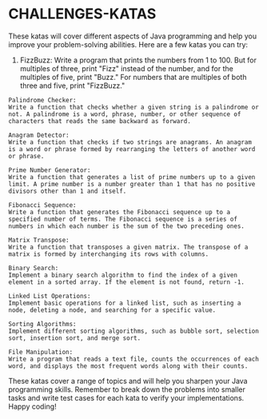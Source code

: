 # CHALLENGES-KATAS

These katas will cover different aspects of Java programming and help you improve your problem-solving abilities. Here are a few katas you can try:

 1)   FizzBuzz:
    Write a program that prints the numbers from 1 to 100. But for multiples of three, print "Fizz" instead of the number, and for the multiples of five, print "Buzz." For numbers that are multiples of both three and five, print "FizzBuzz."

    Palindrome Checker:
    Write a function that checks whether a given string is a palindrome or not. A palindrome is a word, phrase, number, or other sequence of characters that reads the same backward as forward.

    Anagram Detector:
    Write a function that checks if two strings are anagrams. An anagram is a word or phrase formed by rearranging the letters of another word or phrase.

    Prime Number Generator:
    Write a function that generates a list of prime numbers up to a given limit. A prime number is a number greater than 1 that has no positive divisors other than 1 and itself.

    Fibonacci Sequence:
    Write a function that generates the Fibonacci sequence up to a specified number of terms. The Fibonacci sequence is a series of numbers in which each number is the sum of the two preceding ones.

    Matrix Transpose:
    Write a function that transposes a given matrix. The transpose of a matrix is formed by interchanging its rows with columns.

    Binary Search:
    Implement a binary search algorithm to find the index of a given element in a sorted array. If the element is not found, return -1.

    Linked List Operations:
    Implement basic operations for a linked list, such as inserting a node, deleting a node, and searching for a specific value.

    Sorting Algorithms:
    Implement different sorting algorithms, such as bubble sort, selection sort, insertion sort, and merge sort.

    File Manipulation:
    Write a program that reads a text file, counts the occurrences of each word, and displays the most frequent words along with their counts.

These katas cover a range of topics and will help you sharpen your Java programming skills. Remember to break down the problems into smaller tasks and write test cases for each kata to verify your implementations. Happy coding!


